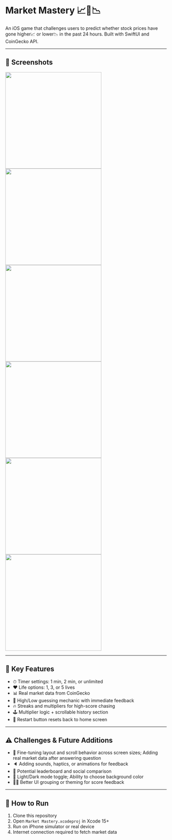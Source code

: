 # Market Mastery 📈💸📉

An iOS game that challenges users to predict whether stock prices have gone higher📈 or lower📉 in the past 24 hours. Built with SwiftUI and CoinGecko API.

---

## 📸 Screenshots

<img src="https://github.com/user-attachments/assets/e4f4f095-e277-4013-8065-a2e0c3be297a" width="300">
<img src="https://github.com/user-attachments/assets/2ba21682-d5ae-43ad-9d34-0e5accfde942" width="300">
<img src="https://github.com/user-attachments/assets/bba80682-29f8-4a64-ae26-6b22f4c42e0d" width="300">
<img src="https://github.com/user-attachments/assets/ea187a7a-426a-4b9e-ae21-7b168fb45c6b" width="300">
<img src="https://github.com/user-attachments/assets/17d177bd-b9b5-4da8-b81d-2f1142ff5f78" width="300">
<img src="https://github.com/user-attachments/assets/5b28de5f-b6a4-4e01-89ed-c3375a818b4c" width="300">

---

## 🔑 Key Features

- ⏱ Timer settings: 1 min, 2 min, or unlimited
- ❤️ Life options: 1, 3, or 5 lives
- 📊 Real market data from CoinGecko
- 🤔 High/Low guessing mechanic with immediate feedback
- 🔥 Streaks and multipliers for high-score chasing
- 🕹️ Multiplier logic + scrollable history section
- 🧼 Restart button resets back to home screen

---

## ⚠️ Challenges & Future Additions

- 📱 Fine-tuning layout and scroll behavior across screen sizes; Adding real market data after answering question
- 🔈 Adding sounds, haptics, or animations for feedback
- 🥇 Potential leaderboard and social comparison
- 🎨 Light/Dark mode toggle; Ability to choose background color
- 👨‍🏫 Better UI grouping or theming for score feedback

---

## 🚀 How to Run

1. Clone this repository
2. Open `Market Mastery.xcodeproj` in Xcode 15+
3. Run on iPhone simulator or real device
4. Internet connection required to fetch market data

